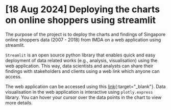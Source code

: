 # [18 Aug 2024] Deploying the charts on online shoppers using streamlit 

The purpose of the project is to deploy the charts and findings of Singapore online shoppers data (2007 - 2018) from IMDA on a web application using streamlit. 

`Streamlit` is an open source python library that enables quick and easy deployment of data related works (e.g., analysis, visualisation) using the web application. This way, data scientists and analysts can share their findings with stakeholders and clients using a web link which anyone can access. 

The web application can be accessed using this [link](https://datasciencedaily-urv35jya6ku6dnk8u8mozh.streamlit.app){:target="_blank"}. Data visualisation in the web application is interactive using `plotly.express` library. You can hover your cursor over the data points in the chart to view more details. 